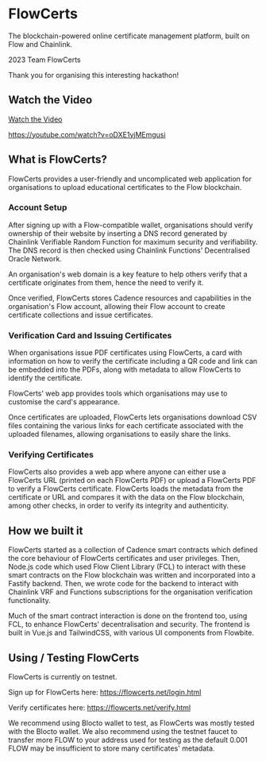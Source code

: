 # FlowCerts
The blockchain-powered online certificate management platform, built on Flow and Chainlink.

2023 Team FlowCerts

Thank you for organising this interesting hackathon!

## Watch the Video


[Watch the Video](https://youtube.com/watch?v=oDXE1yjMEmgusi)

https://youtube.com/watch?v=oDXE1yjMEmgusi

## What is FlowCerts?

FlowCerts provides a user-friendly and uncomplicated web application for organisations to upload educational certificates to the Flow blockchain.

### Account Setup

After signing up with a Flow-compatible wallet, organisations should verify ownership of their website by inserting a DNS record generated by Chainlink Verifiable Random Function for maximum security and verifiability. The DNS record is then checked using Chainlink Functions' Decentralised Oracle Network.

An organisation's web domain is a key feature to help others verify that a certificate originates from them, hence the need to verify it.

Once verified, FlowCerts stores Cadence resources and capabilities in the organisation's Flow account, allowing their Flow account to create certificate collections and issue certificates.

### Verification Card and Issuing Certificates

When organisations issue PDF certificates using FlowCerts, a card with information on how to verify the certificate including a QR code and link can be embedded into the PDFs, along with metadata to allow FlowCerts to identify the certificate.

FlowCerts' web app provides tools which organisations may use to customise the card's appearance.

Once certificates are uploaded, FlowCerts lets organisations download CSV files containing the various links for each certificate associated with the uploaded filenames, allowing organisations to easily share the links.

### Verifying Certificates

FlowCerts also provides a web app where anyone can either use a FlowCerts URL (printed on each FlowCerts PDF) or upload a FlowCerts PDF to verify a FlowCerts certificate. FlowCerts loads the metadata from the certificate or URL and compares it with the data on the Flow blockchain, among other checks, in order to verify its integrity and authenticity.

## How we built it

FlowCerts started as a collection of Cadence smart contracts which defined the core behaviour of FlowCerts certificates and user privileges. Then, Node.js code which used Flow Client Library (FCL) to interact with these smart contracts on the Flow blockchain was written and incorporated into a Fastify backend. Then, we wrote code for the backend to interact with Chainlink VRF and Functions subscriptions for the organisation verification functionality.

Much of the smart contract interaction is done on the frontend too, using FCL, to enhance FlowCerts' decentralisation and security. The frontend is built in Vue.js and TailwindCSS, with various UI components from Flowbite.

## Using / Testing FlowCerts

FlowCerts is currently on testnet.

Sign up for FlowCerts here: https://flowcerts.net/login.html

Verify certificates here:
https://flowcerts.net/verify.html

We recommend using Blocto wallet to test, as FlowCerts was mostly tested with the Blocto wallet. We also recommend using the testnet faucet to transfer more FLOW to your address used for testing as the default 0.001 FLOW may be insufficient to store many certificates' metadata.
